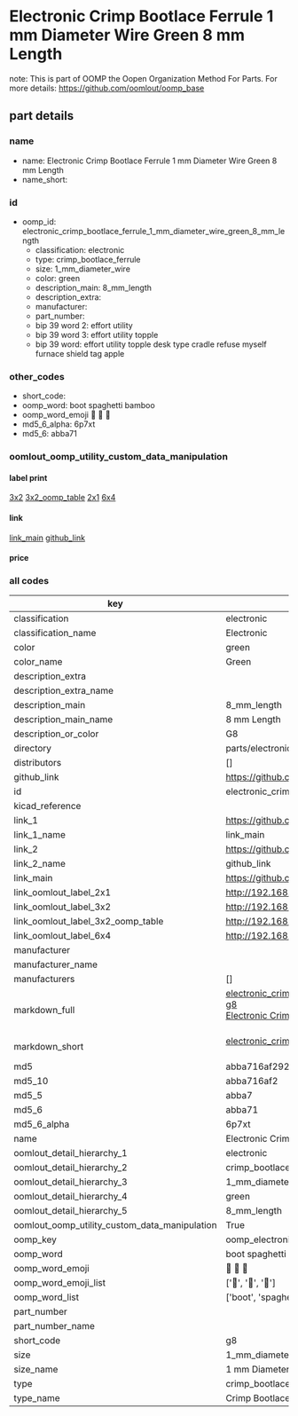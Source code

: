 # Electronic Crimp Bootlace Ferrule 1 mm Diameter Wire Green 8 mm Length  

note: This is part of OOMP the Oopen Organization Method For Parts. For more details: https://github.com/oomlout/oomp_base

##  part details





### name
* name: Electronic Crimp Bootlace Ferrule 1 mm Diameter Wire Green 8 mm Length
* name_short: 
### id
* oomp_id: electronic_crimp_bootlace_ferrule_1_mm_diameter_wire_green_8_mm_length
  * classification: electronic
  * type: crimp_bootlace_ferrule
  * size: 1_mm_diameter_wire
  * color: green
  * description_main: 8_mm_length
  * description_extra: 
  * manufacturer: 
  * part_number: 
  * bip 39 word 2: effort utility
  * bip 39 word 3: effort utility topple
  * bip 39 word: effort utility topple desk type cradle refuse myself furnace shield tag apple

### other_codes
* short_code: 
* oomp_word: boot spaghetti bamboo
* oomp_word_emoji :boot: :spaghetti: :bamboo:
* md5_6_alpha: 6p7xt
* md5_6: abba71






### oomlout_oomp_utility_custom_data_manipulation
#### label print
[3x2](http://192.168.1.245:1112/?label=oomp%206p7xt)
[3x2_oomp_table](http://192.168.1.107:1112/?label=oomp%206p7xt)
[2x1](http://192.168.1.242:1112/?label=oomp%206p7xt)
[6x4](http://192.168.1.55:1112/?label=oomp%206p7xt)    

#### link

[link_main](https://github.com/oomlout/oomlout_oomp_current_version_messy/tree/main/parts/electronic_crimp_bootlace_ferrule_1_mm_diameter_wire_green_8_mm_length) [github_link](https://github.com/oomlout/oomlout_oomp_part_src/tree/main/parts/electronic_crimp_bootlace_ferrule_1_mm_diameter_wire_green_8_mm_length)                             

#### price







### all codes 
| key | value |  
| --- | --- |  
| classification | electronic |  
| classification_name | Electronic |  
| color | green |  
| color_name | Green |  
| description_extra |  |  
| description_extra_name |  |  
| description_main | 8_mm_length |  
| description_main_name | 8 mm Length |  
| description_or_color | G8 |  
| directory | parts/electronic_crimp_bootlace_ferrule_1_mm_diameter_wire_green_8_mm_length |  
| distributors | [] |  
| github_link | https://github.com/oomlout/oomlout_oomp_part_src/tree/main/parts/electronic_crimp_bootlace_ferrule_1_mm_diameter_wire_green_8_mm_length |  
| id | electronic_crimp_bootlace_ferrule_1_mm_diameter_wire_green_8_mm_length |  
| kicad_reference |  |  
| link_1 | https://github.com/oomlout/oomlout_oomp_current_version_messy/tree/main/parts/electronic_crimp_bootlace_ferrule_1_mm_diameter_wire_green_8_mm_length |  
| link_1_name | link_main |  
| link_2 | https://github.com/oomlout/oomlout_oomp_part_src/tree/main/parts/electronic_crimp_bootlace_ferrule_1_mm_diameter_wire_green_8_mm_length |  
| link_2_name | github_link |  
| link_main | https://github.com/oomlout/oomlout_oomp_current_version_messy/tree/main/parts/electronic_crimp_bootlace_ferrule_1_mm_diameter_wire_green_8_mm_length |  
| link_oomlout_label_2x1 | http://192.168.1.242:1112/?label=oomp%206p7xt |  
| link_oomlout_label_3x2 | http://192.168.1.245:1112/?label=oomp%206p7xt |  
| link_oomlout_label_3x2_oomp_table | http://192.168.1.107:1112/?label=oomp%206p7xt |  
| link_oomlout_label_6x4 | http://192.168.1.55:1112/?label=oomp%206p7xt |  
| manufacturer |  |  
| manufacturer_name |  |  
| manufacturers | [] |  
| markdown_full | [electronic_crimp_bootlace_ferrule_1_mm_diameter_wire_green_8_mm_length](https://github.com/oomlout/oomlout_oomp_current_version_messy/tree/main/parts/electronic_crimp_bootlace_ferrule_1_mm_diameter_wire_green_8_mm_length)<br>[g8](https://github.com/oomlout/oomlout_oomp_current_version_messy/tree/main/parts/electronic_crimp_bootlace_ferrule_1_mm_diameter_wire_green_8_mm_length)<br>[Electronic Crimp Bootlace Ferrule 1 Mm Diameter Wire Green 8 Mm Length](https://github.com/oomlout/oomlout_oomp_current_version_messy/tree/main/parts/electronic_crimp_bootlace_ferrule_1_mm_diameter_wire_green_8_mm_length)<br><br> |  
| markdown_short | [electronic_crimp_bootlace_ferrule_1_mm_diameter_wire_green_8_mm_length](https://github.com/oomlout/oomlout_oomp_current_version_messy/tree/main/parts/electronic_crimp_bootlace_ferrule_1_mm_diameter_wire_green_8_mm_length)<br><br> |  
| md5 | abba716af292568cc7f5e3bfca7c1235 |  
| md5_10 | abba716af2 |  
| md5_5 | abba7 |  
| md5_6 | abba71 |  
| md5_6_alpha | 6p7xt |  
| name | Electronic Crimp Bootlace Ferrule 1 mm Diameter Wire Green 8 mm Length |  
| oomlout_detail_hierarchy_1 | electronic |  
| oomlout_detail_hierarchy_2 | crimp_bootlace_ferrule |  
| oomlout_detail_hierarchy_3 | 1_mm_diameter_wire |  
| oomlout_detail_hierarchy_4 | green |  
| oomlout_detail_hierarchy_5 | 8_mm_length |  
| oomlout_oomp_utility_custom_data_manipulation | True |  
| oomp_key | oomp_electronic_crimp_bootlace_ferrule_1_mm_diameter_wire_green_8_mm_length |  
| oomp_word | boot spaghetti bamboo |  
| oomp_word_emoji | :boot: :spaghetti: :bamboo: |  
| oomp_word_emoji_list | [':boot:', ':spaghetti:', ':bamboo:'] |  
| oomp_word_list | ['boot', 'spaghetti', 'bamboo'] |  
| part_number |  |  
| part_number_name |  |  
| short_code | g8 |  
| size | 1_mm_diameter_wire |  
| size_name | 1 mm Diameter Wire |  
| type | crimp_bootlace_ferrule |  
| type_name | Crimp Bootlace Ferrule |  
